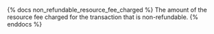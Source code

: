 {% docs non_refundable_resource_fee_charged %}
The amount of the resource fee charged for the transaction that is non-refundable.
{% enddocs %}
